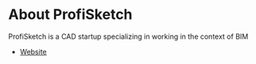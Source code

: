 # About ProfiSketch

ProfiSketch is a CAD startup specializing in working in the context of BIM

- [Website](https://profisketch.com/)
